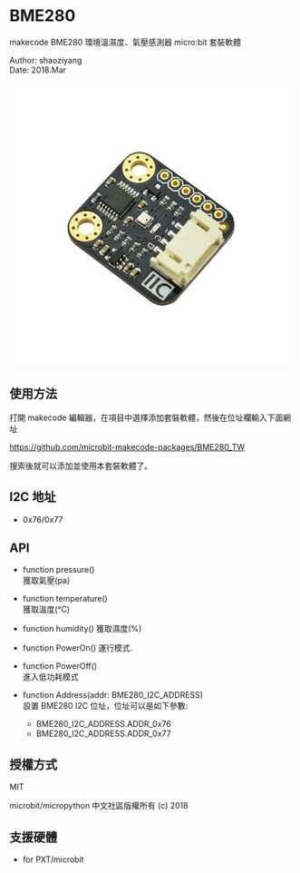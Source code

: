 # BME280

makecode BME280 環境溫濕度、氣壓感測器 micro:bit 套裝軟體  

Author: shaoziyang  
Date:   2018.Mar  
  
![](https://github.com/mymell2003/BME280_TW/blob/master/bme280.jpg)

## 使用方法

打開 makecode 編輯器，在項目中選擇添加套裝軟體，然後在位址欄輸入下面網址  

https://github.com/microbit-makecode-packages/BME280_TW  

搜索後就可以添加並使用本套裝軟體了。

## I2C 地址  

- 0x76/0x77  

## API

- function pressure()  
獲取氣壓(pa)  

- function temperature()  
獲取溫度(℃)

- function humidity()
獲取濕度(%)

- function PowerOn()
運行模式.

- function PowerOff()  
進入低功耗模式  

- function Address(addr: BME280_I2C_ADDRESS)  
設置 BME280 I2C 位址，位址可以是如下參數:  
  - BME280_I2C_ADDRESS.ADDR_0x76
  - BME280_I2C_ADDRESS.ADDR_0x77


## 授權方式

MIT

microbit/micropython 中文社區版權所有 (c) 2018  

## 支援硬體

* for PXT/microbit

